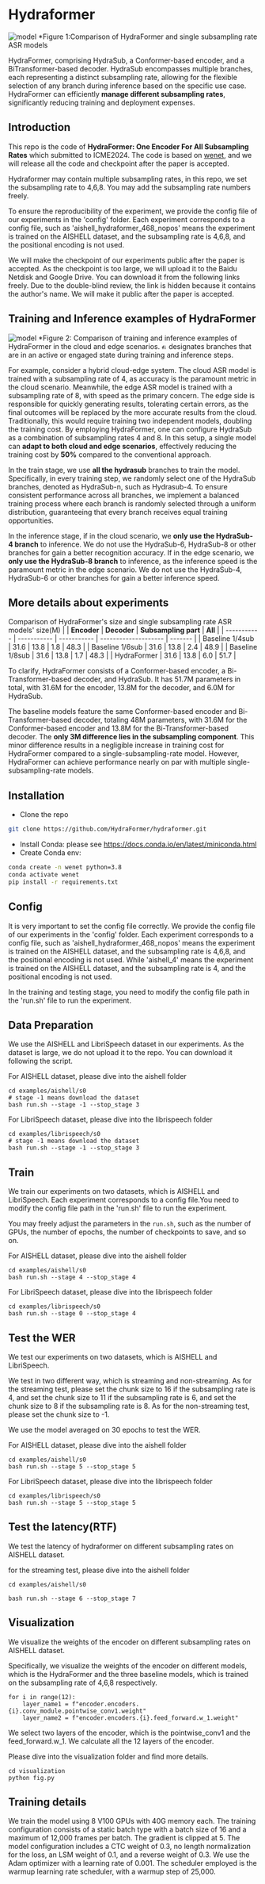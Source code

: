 # Hydraformer

![model](picture/1.png)
*Figure 1:Comparison of HydraFormer and single subsampling rate ASR models

HydraFormer, comprising HydraSub, a Conformer-based encoder, and a BiTransformer-based decoder. HydraSub encompasses multiple branches, each representing a distinct subsampling rate, allowing for the flexible selection of any branch during inference based on the specific use case. HydraFormer can efficiently **manage different subsampling rates**, significantly reducing training and deployment expenses. 
## Introduction
This repo is the code of **HydraFormer: One Encoder For All Subsampling Rates** which submitted to ICME2024. The code is based on [wenet](https://github.com/wenet-e2e/wenet), and we will release all the code and checkpoint after the paper is accepted.

Hydraformer may contain multiple subsampling rates, in this repo, we set the subsampling rate to 4,6,8. You may add the subsampling rate numbers freely.


To ensure the reproducibility of the experiment, we provide the config file of our experiments in the 'config' folder. Each experiment corresponds to a config file, such as 'aishell_hydraformer_468_nopos' means the experiment is trained on the AISHELL dataset, and the subsampling rate is 4,6,8, and the positional encoding is not used.

We will make the checkpoint of our experiments public after the paper is accepted. As the checkpoint is too large, we will upload it to the Baidu Netdisk and Google Drive. You can download it from the following links freely. Due to the double-blind review, the link is hidden because it contains the author's name. We will make it public after the paper is accepted.

## Training and Inference examples of HydraFormer
![model](picture/compare.png)
*Figure 2: Comparison of training and inference examples of HydraFormer in the cloud and edge scenarios. <img src="picture/fire.png" alt="fire" width="10"/> designates branches that are in an active or engaged state during training and inference steps.

For example, consider a hybrid cloud-edge system. The cloud ASR model is trained with a subsampling rate of 4, as accuracy is the paramount metric in the cloud scenario. Meanwhile, the edge ASR model is trained with a subsampling rate of 8, with speed as the primary concern. The edge side is responsible for quickly generating results, tolerating certain errors, as the final outcomes will be replaced by the more accurate results from the cloud. Traditionally, this would require training two independent models, doubling the training cost. By employing HydraFormer, one can configure HydraSub as a combination of subsampling rates 4 and 8. In this setup, a single model can **adapt to both cloud and edge scenarios**, effectively reducing the training cost by **50%** compared to the conventional approach.

In the train stage, we use **all the hydrasub** branches to train the model. Specifically, in every training step, we randomly select one of the HydraSub branches, denoted as HydraSub-n, such as Hydrasub-4. To ensure consistent performance across all branches, we implement a balanced training process where each branch is randomly selected through a uniform distribution, guaranteeing that every branch receives equal training opportunities.

In the inference stage, if in the cloud scenario, we **only use the HydraSub-4 branch** to inference. We do not use the HydraSub-6, HydraSub-8 or other branches for gain a better recognition accuracy.
If in the edge scenario, we **only use the HydraSub-8 branch** to inference, as the inference speed is the paramount metric in the edge scenario. We do not use the HydraSub-4, HydraSub-6 or other branches for gain a better inference speed.

## More details about experiments

Comparison of HydraFormer's size and single subsampling rate ASR models' size(M) 
|             | **Encoder** | **Decoder** | **Subsampling part** | **All** |
| ----------- | ----------- | ----------- | -------------------- | ------- |
| Baseline 1/4sub   | 31.6        | 13.8        | 1.8                  | 48.3    |
| Baseline 1/6sub   | 31.6        | 13.8        | 2.4                  | 48.9    |
| Baseline 1/8sub   | 31.6        | 13.8        | 1.7                  | 48.3    |
| HydraFormer | 31.6        | 13.8        | 6.0                  | 51.7    |



To clarify, HydraFormer consists of a Conformer-based encoder, a Bi-Transformer-based decoder, and HydraSub. It has 51.7M parameters in total, with 31.6M for the encoder, 13.8M for the decoder, and 6.0M for HydraSub.

The baseline models feature the same Conformer-based encoder and Bi-Transformer-based decoder, totaling 48M parameters, with 31.6M for the Conformer-based encoder and 13.8M for the Bi-Transformer-based decoder. The **only 3M difference lies in the subsampling component**. This minor difference results in a negligible increase in training cost for HydraFormer compared to a single-subsampling-rate model. However, HydraFormer can achieve performance nearly on par with multiple single-subsampling-rate models.

## Installation

- Clone the repo
``` sh
git clone https://github.com/HydraFormer/hydraformer.git
```

- Install Conda: please see https://docs.conda.io/en/latest/miniconda.html
- Create Conda env:

``` sh
conda create -n wenet python=3.8
conda activate wenet
pip install -r requirements.txt
```

## Config
It is very important to set the config file correctly. We provide the config file of our experiments in the 'config' folder. Each experiment corresponds to a config file, such as 'aishell_hydraformer_468_nopos' means the experiment is trained on the AISHELL dataset, and the subsampling rate is 4,6,8, and the positional encoding is not used. While 'aishell_4' means the experiment is trained on the AISHELL dataset, and the subsampling rate is 4, and the positional encoding is not used.

In the training and testing stage, you need to modify the config file path in the 'run.sh' file to run the experiment.

## Data Preparation
We use the AISHELL and LibriSpeech dataset in our experiments. As the dataset is large, we do not upload it to the repo. You can download it following the script.

For AISHELL dataset, please dive into the aishell folder
```
cd examples/aishell/s0
# stage -1 means download the dataset
bash run.sh --stage -1 --stop_stage 3
```

For LibriSpeech dataset, please dive into the librispeech folder
```
cd examples/librispeech/s0
# stage -1 means download the dataset
bash run.sh --stage -1 --stop_stage 3
```


## Train
We train our experiments on two datasets, which is AISHELL and LibriSpeech. 
Each experiment corresponds to a config file.You need to modify the config file path in the 'run.sh' file to run the experiment.

You may freely adjust the parameters in the `run.sh`, such as the number of GPUs, the number of epochs, the number of checkpoints to save, and so on.


For AISHELL dataset, please dive into the aishell folder
```
cd examples/aishell/s0
bash run.sh --stage 4 --stop_stage 4
```

For LibriSpeech dataset, please dive into the librispeech folder
```
cd examples/librispeech/s0
bash run.sh --stage 0 --stop_stage 4
```

## Test the WER
We test our experiments on two datasets, which is AISHELL and LibriSpeech.

We test in two different way, which is streaming and non-streaming. As for the streaming test, please set the chunk size to 16 if the subsampling rate is 4, and set the chunk size to 11 if the subsampling rate is 6, and set the chunk size to 8 if the subsampling rate is 8. As for the non-streaming test, please set the chunk size to -1.

We use the model averaged on 30 epochs to test the WER.

For AISHELL dataset, please dive into the aishell folder
```
cd examples/aishell/s0
bash run.sh --stage 5 --stop_stage 5
```

For LibriSpeech dataset, please dive into the librispeech folder
```
cd examples/librispeech/s0
bash run.sh --stage 5 --stop_stage 5
```

## Test the latency(RTF)
We test the latency of hydraformer on different subsampling rates on AISHELL dataset.

for the streaming test, please dive into the aishell folder
```
cd examples/aishell/s0  

bash run.sh --stage 6 --stop_stage 7
```

## Visualization
We visualize the weights of the encoder on different subsampling rates on AISHELL dataset.

Specifically, we visualize the weights of the encoder on different models, which is the HydraFormer and the three baseline models, which is trained on the subsampling rate of 4,6,8 respectively.

```
for i in range(12):
    layer_name1 = f"encoder.encoders.{i}.conv_module.pointwise_conv1.weight"
    layer_name2 = f"encoder.encoders.{i}.feed_forward.w_1.weight"
```
We select two layers of the encoder, which is the pointwise_conv1 and the feed_forward.w_1. We calculate all the 12 layers of the encoder.

Please dive into the visualization folder and find more details.
```
cd visualization
python fig.py
```

## Training details
We train the model using 8 V100 GPUs with 40G memory each. The training configuration consists of a static batch type with a batch size of 16 and a maximum of 12,000 frames per batch. The gradient is clipped at 5. The model configuration includes a CTC weight of 0.3, no length normalization for the loss, an LSM weight of 0.1, and a reverse weight of 0.3. We use the Adam optimizer with a learning rate of 0.001. The scheduler employed is the warmup learning rate scheduler, with a warmup step of 25,000.